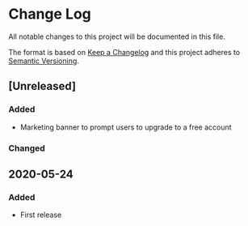 # Change Log
All notable changes to this project will be documented in this file.

The format is based on [Keep a Changelog](http://keepachangelog.com/)
and this project adheres to [Semantic Versioning](http://semver.org/).

## [Unreleased]
### Added
- Marketing banner to prompt users to upgrade to a free account

### Changed

## 2020-05-24
### Added
- First release
